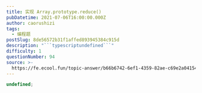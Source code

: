 ```yaml
---
title: 实现 Array.prototype.reduce()
pubDatetime: 2021-07-06T16:00:00.000Z
author: caorushizi
tags:
  - 编程题
postSlug: 8de56572b31f1affed893945384c915d
description: "```typescriptundefined```"
difficulty: 1
questionNumber: 94
source: >-
  https://fe.ecool.fun/topic-answer/b66b6742-6ef1-4359-82ae-c69e2a041549?orderBy=updateTime&order=desc&tagId=26
---
```


```typescript
undefined;
```
